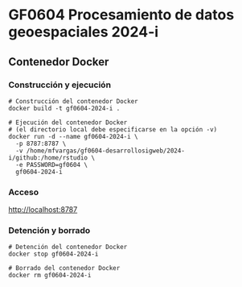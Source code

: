 # GF0604 Procesamiento de datos geoespaciales 2024-i

## Contenedor Docker

### Construcción y ejecución
```shell
# Construcción del contenedor Docker
docker build -t gf0604-2024-i .

# Ejecución del contenedor Docker
# (el directorio local debe especificarse en la opción -v)
docker run -d --name gf0604-2024-i \
  -p 8787:8787 \
  -v /home/mfvargas/gf0604-desarrollosigweb/2024-i/github:/home/rstudio \
  -e PASSWORD=gf0604 \
  gf0604-2024-i
```
  
### Acceso
[http://localhost:8787](http://localhost:8787)

### Detención y borrado
```shell
# Detención del contenedor Docker
docker stop gf0604-2024-i

# Borrado del contenedor Docker
docker rm gf0604-2024-i
```
